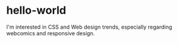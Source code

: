 # hello-world
I'm interested in CSS and Web design trends, especially regarding webcomics and responsive design.
